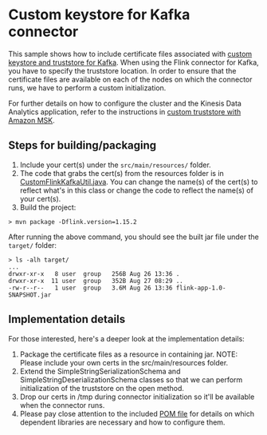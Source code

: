 # Custom keystore for Kafka connector

This sample shows how to include certificate files associated with [custom keystore and truststore for Kafka](https://kafka.apache.org/documentation/streams/developer-guide/security.html#id2). When using the Flink connector for Kafka, you 
have to specify the truststore location. In order to ensure that the certificate files are available on each of the nodes on which the connector runs, we have to perform a custom initialization.

For further details on how to configure the cluster and the Kinesis Data Analytics application, refer to the instructions in [custom truststore with Amazon MSK](https://docs.aws.amazon.com/kinesisanalytics/latest/java/example-keystore.html).

## Steps for building/packaging

1. Include your cert(s) under the `src/main/resources/` folder.
2. The code that grabs the cert(s) from the resources folder is in [CustomFlinkKafkaUtil.java](src/main/java/com/amazonaws/services/kinesisanalytics/CustomFlinkKafkaUtil.java). You can change the name(s) of the cert(s) to reflect what's in this 
class or change the code to reflect the name(s) of your cert(s).
3. Build the project:

```
> mvn package -Dflink.version=1.15.2
```

After running the above command, you should see the built jar file under the `target/` folder:

```
> ls -alh target/
...
drwxr-xr-x   8 user  group   256B Aug 26 13:36 .
drwxr-xr-x  11 user  group   352B Aug 27 08:29 ..
-rw-r--r--   1 user  group   3.6M Aug 26 13:36 flink-app-1.0-SNAPSHOT.jar

```

## Implementation details

For those interested, here's a deeper look at the implementation details:

1. Package the certificate files as a resource in containing jar. NOTE: Please include your own certs in the src/main/resources folder.
2. Extend the SimpleStringSerializationSchema and SimpleStringDeserializationSchema classes so that we can perform initialization of the truststore on the open method.
3. Drop our certs in /tmp during connector initialization so it'll be available when the connector runs.
4. Please pay close attention to the included [POM file](pom.xml) for details on which dependent libraries are necessary and how to configure them.
